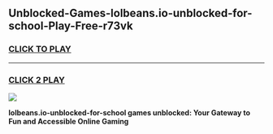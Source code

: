 
## Unblocked-Games-lolbeans.io-unblocked-for-school-Play-Free-r73vk
<h3>
<a href="https://premium76.site?title=lolbeans.io-unblocked-for-school&ref=19M">CLICK TO PLAY</a></h3>
<hr>

<h3>
<a href="https://premium76.site?title=lolbeans.io-unblocked-for-school&ref=19M">CLICK 2 PLAY</a>
  
</h3>

<a href="https://premium76.site?title=lolbeans.io-unblocked-for-school&ref=19M"><img src="https://clearcache.store/games.png"></a>


**lolbeans.io-unblocked-for-school games unblocked: Your Gateway to Fun and Accessible Online Gaming**
